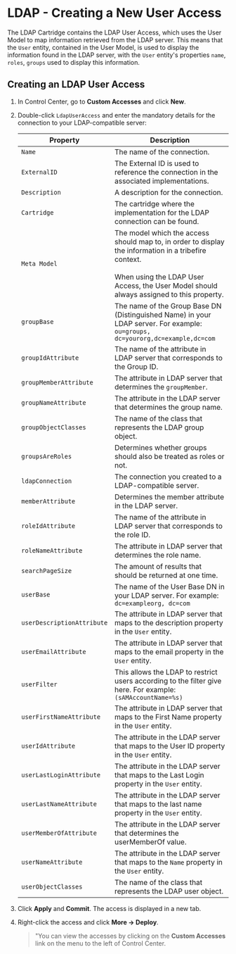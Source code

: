 # LDAP - Creating a New User Access
The LDAP Cartridge contains the LDAP User Access, which uses the User Model to map information retrieved from the LDAP server. This means that the `User` entity, contained in the User Model, is used to display the information found in the LDAP server, with the `User` entity's properties `name`, `roles`, `groups` used to display this information.

## Creating an LDAP User Access
1. In Control Center, go to **Custom Accesses** and click **New**.
2. Double-click `LdapUserAccess` and enter the mandatory details for the connection to your LDAP-compatible server:

   Property | Description
   ---------| -----------
   `Name`	| The name of the connection.
   `ExternalID` |	The External ID is used to reference the connection in the associated implementations.
   `Description`	| A description for the connection.
   `Cartridge`	| The cartridge where the implementation for the LDAP connection can be found.
   `Meta Model`	| The model which the access should map to, in order to display the information in a tribefire context. <br/> <br/> When using the LDAP User Access, the User Model should always assigned to this property.
   `groupBase`	| The name of the Group Base DN (Distinguished Name) in your LDAP server. For example: `ou=groups, dc=yourorg,dc=example,dc=com`
   `groupIdAttribute`	| The name of the attribute in LDAP server that corresponds to the Group ID.
   `groupMemberAttribute`	| The attribute in LDAP server that determines the `groupMember`.
   `groupNameAttribute` |	The attribute in the LDAP server that determines the group name.
   `groupObjectClasses` |	The name of the class that represents the LDAP group object.
   `groupsAreRoles` |	Determines whether groups should also be treated as roles or not.
   `ldapConnection` |	The connection you created to a LDAP-compatible server.
   `memberAttribute` | Determines the member attribute in the LDAP server.
   `roleIdAttribute` | The name of the attribute in LDAP server that corresponds to the role ID.
   `roleNameAttribute` | The attribute in LDAP server that determines the role name.
   `searchPageSize` |	The amount of results that should be returned at one time.
   `userBase` | The name of the User Base DN in your LDAP server. For example: `dc=exampleorg, dc=com`
   `userDescriptionAttribute` | The attribute in LDAP server that maps to the description property in the `User` entity.
   `userEmailAttribute` |	The attribute in LDAP server that maps to the email property in the `User` entity.
   `userFilter` |	This allows the LDAP to restrict users according to the filter give here. For example: `(sAMAccountName=%s)`
   `userFirstNameAttribute` |	The attribute in LDAP server that maps to the First Name property in the `User` entity.
   `userIdAttribute` | The attribute in the LDAP server that maps to the User ID property in the `User` entity.
   `userLastLoginAttribute` |	The attribute in the LDAP server that maps to the Last Login property in the `User` entity.
   `userLastNameAttribute` |	The attribute in the LDAP server that maps to the last name property in the `User` entity.
   `userMemberOfAttribute` |	The attribute in the LDAP server that determines the userMemberOf value.
   `userNameAttribute`	| The attribute in the LDAP server that maps to the `Name` property in the `User` entity.
   `userObjectClasses` |	The name of the class that represents the LDAP user object.

3. Click **Apply** and **Commit**. The access is displayed in a new tab.
4. Right-click the access and click **More -> Deploy**.
   >"You can view the accesses by clicking on the **Custom Accesses** link on the menu to the left of Control Center.
